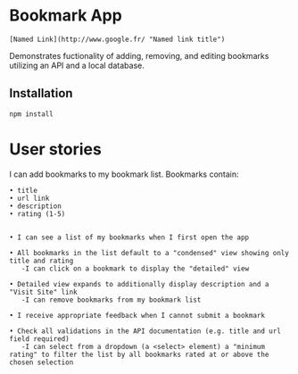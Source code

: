 # Bookmark App
```
[Named Link](http://www.google.fr/ "Named link title")
```
Demonstrates fuctionality of adding, removing, and editing bookmarks utilizing an API and a local database. 
## Installation
```
npm install
```
# User stories

I can add bookmarks to my bookmark list. Bookmarks contain:
```
• title
• url link
• description
• rating (1-5)


• I can see a list of my bookmarks when I first open the app

• All bookmarks in the list default to a "condensed" view showing only title and rating
   -I can click on a bookmark to display the "detailed" view

• Detailed view expands to additionally display description and a "Visit Site" link
   -I can remove bookmarks from my bookmark list

• I receive appropriate feedback when I cannot submit a bookmark

• Check all validations in the API documentation (e.g. title and url field required)
   -I can select from a dropdown (a <select> element) a "minimum rating" to filter the list by all bookmarks rated at or above the chosen selection
```
